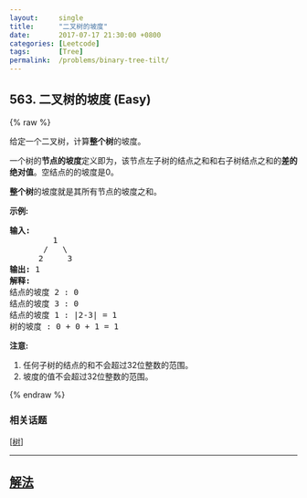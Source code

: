 ```yaml
---
layout:     single
title:      "二叉树的坡度"
date:       2017-07-17 21:30:00 +0800
categories: [Leetcode]
tags:       [Tree]
permalink:  /problems/binary-tree-tilt/
---
```


## 563. 二叉树的坡度 (Easy)

{% raw %}

<p>给定一个二叉树，计算<strong>整个树</strong>的坡度。</p>

<p>一个树的<strong>节点的坡度</strong>定义即为，该节点左子树的结点之和和右子树结点之和的<strong>差的绝对值</strong>。空结点的的坡度是0。</p>

<p><strong>整个树</strong>的坡度就是其所有节点的坡度之和。</p>

<p><strong>示例:</strong></p>

<pre>
<strong>输入:</strong> 
         1
       /   \
      2     3
<strong>输出:</strong> 1
<strong>解释:</strong> 
结点的坡度 2 : 0
结点的坡度 3 : 0
结点的坡度 1 : |2-3| = 1
树的坡度 : 0 + 0 + 1 = 1
</pre>

<p><strong>注意:</strong></p>

<ol>
	<li>任何子树的结点的和不会超过32位整数的范围。</li>
	<li>坡度的值不会超过32位整数的范围。</li>
</ol>

{% endraw %}

### 相关话题
  [[树](https://github.com/openset/leetcode/tree/master/tag/tree/README.md)]

---

## [解法](https://github.com/openset/leetcode/tree/master/problems/binary-tree-tilt)
